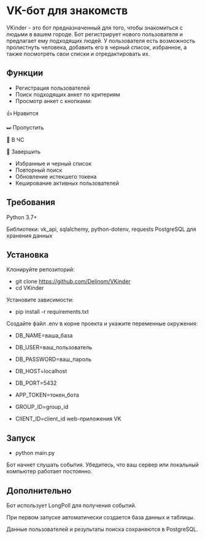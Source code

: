 # VK-бот для знакомств 
VKinder - это бот предназначенный для того, чтобы знакомиться с людьми в вашем городе. Бот регистрирует нового пользователя и предлагает ему подходящих людей. У пользователя есть возможность пролистнуть человека, добавить его в черный список, избранное, а также посмотреть свои списки и отредактировать их.

## Функции
- Регистрация пользователей 
- Поиск подходящих анкет по критериям 
- Просмотр анкет с кнопками:
   
👍 Нравится 
 
⏭ Пропустить 
 
🚫 В ЧС 
 
🛑 Завершить 
 
- Избранные и черный список 
- Повторный поиск 
- Обновление истекшего токена
- Кеширование активных пользователей

## Требования
Python 3.7+

Библиотеки: vk_api, sqlalchemy, python-dotenv, requests
PostgreSQL для хранения данных

## Установка
Клонируйте репозиторий:

- git clone https://github.com/Delinom/VKinder
- cd VKinder

Установите зависимости:

- pip install -r requirements.txt

Создайте файл .env в корне проекта и укажите переменные окружения:

- DB_NAME=ваша_база

- DB_USER=ваш_пользователь

- DB_PASSWORD=ваш_пароль

- DB_HOST=localhost

- DB_PORT=5432

- APP_TOKEN=токен_бота

- GROUP_ID=group_id

- ClIENT_ID=client_id web-приложения VK

## Запуск
- python main.py

Бот начнет слушать события. Убедитесь, что ваш сервер или локальный компьютер работает постоянно.

## Дополнительно
Бот использует LongPoll для получения событий.

При первом запуске автоматически создается база данных и таблицы.

Данные пользователей и результаты поиска сохраняются в PostgreSQL.
